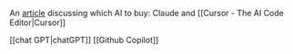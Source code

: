 An [article](https://steipete.me/posts/2025/stop-overthinking-ai-subscriptions?utm_source=tldrnewsletter) discussing which AI to buy: Claude and [[Cursor - The AI Code Editor|Cursor]]

[[chat GPT|chatGPT]]
[[Github Copilot]]